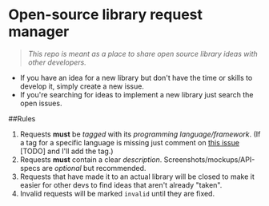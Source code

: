 # Open-source library request manager
> *This repo is meant as a place to share open source library ideas with other developers.*

* If you have an idea for a new library but don't have the time or skills to develop it, simply create a new issue.
* If you're searching for ideas to implement a new library just search the open issues.

##Rules
1. Requests **must** be *tagged* with its *programming language/framework*. (If a tag for a specific language is missing just comment on [this issue](/) [TODO] and I'll add the tag.)
2. Requests **must** contain a clear *description*. Screenshots/mockups/API-specs are *optional* but recommended.
3. Requests that have made it to an actual library will be closed to make it easier for other devs to find ideas that aren't already "taken".
4. Invalid requests will be marked `invalid` until they are fixed.
